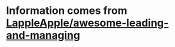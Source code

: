 # Information comes from [LappleApple/awesome-leading-and-managing](https://github.com/LappleApple/awesome-leading-and-managing)

